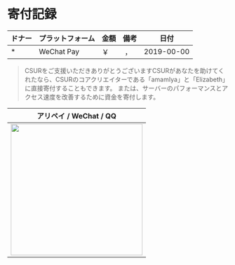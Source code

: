 # 寄付記録

| ドナー       | プラットフォーム       | 金額     | 備考                                     | 日付       |
| ------------ | ---------- | -------- | ---------------------------------------- | ---------- |
| \*           | WeChat Pay | ￥ &nbsp;  | &nbsp;，&nbsp;                       | 2019-00-00 |


> CSURをご支援いただきありがとうございますCSURがあなたを助けてくれたなら、CSURのコアクリエイターである「amamIya」と「Elizabeth」に直接寄付することもできます。 または、サーバーのパフォーマンスとアクセス速度を改善するために資金を寄付します。

|                              アリペイ / WeChat / QQ                              |
| :----------------------------------------------------------------------: |
| <img src="https://i.loli.net/2019/12/20/5ZBuakxyinLsz42.jpg" width="300"/> |
